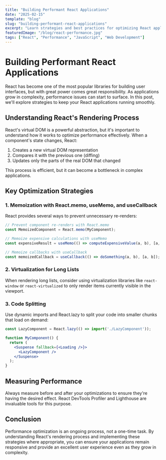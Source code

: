 ```yaml
---
title: "Building Performant React Applications"
date: "2025-02-15"
template: "blog"
slug: "building-performant-react-applications"
excerpt: "Learn strategies and best practices for optimizing React applications to achieve better performance and user experience."
featuredImage: "/blog/react-performance.jpg"
tags: ["React", "Performance", "JavaScript", "Web Development"]
---
```


# Building Performant React Applications

React has become one of the most popular libraries for building user interfaces, but with great power comes great responsibility. As applications grow in complexity, performance issues can start to surface. In this post, we'll explore strategies to keep your React applications running smoothly.

## Understanding React's Rendering Process

React's virtual DOM is a powerful abstraction, but it's important to understand how it works to optimize performance effectively. When a component's state changes, React:

1. Creates a new virtual DOM representation
2. Compares it with the previous one (diffing)
3. Updates only the parts of the real DOM that changed

This process is efficient, but it can become a bottleneck in complex applications.

## Key Optimization Strategies

### 1. Memoization with React.memo, useMemo, and useCallback

React provides several ways to prevent unnecessary re-renders:

```jsx
// Prevent component re-renders with React.memo
const MemoizedComponent = React.memo(MyComponent);

// Memoize expensive calculations with useMemo
const expensiveResult = useMemo(() => computeExpensiveValue(a, b), [a, b]);

// Memoize callbacks with useCallback
const memoizedCallback = useCallback(() => doSomething(a, b), [a, b]);
```

### 2. Virtualization for Long Lists

When rendering long lists, consider using virtualization libraries like `react-window` or `react-virtualized` to only render items currently visible in the viewport.

### 3. Code Splitting

Use dynamic imports and React.lazy to split your code into smaller chunks that load on demand:

```jsx
const LazyComponent = React.lazy(() => import('./LazyComponent'));

function MyComponent() {
  return (
    <Suspense fallback={<Loading />}>
      <LazyComponent />
    </Suspense>
  );
}
```

## Measuring Performance

Always measure before and after your optimizations to ensure they're having the desired effect. React DevTools Profiler and Lighthouse are invaluable tools for this purpose.

## Conclusion

Performance optimization is an ongoing process, not a one-time task. By understanding React's rendering process and implementing these strategies where appropriate, you can ensure your applications remain responsive and provide an excellent user experience even as they grow in complexity.